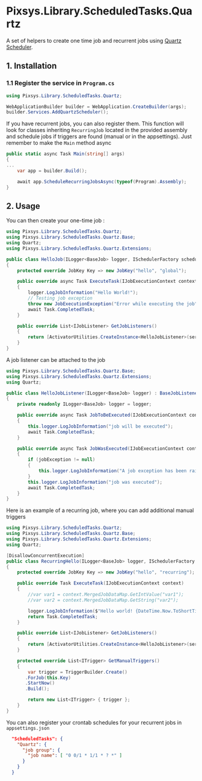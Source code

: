 # Pixsys.Library.ScheduledTasks.Quartz

A set of helpers to create one time job and recurrent jobs using [Quartz Scheduler](https://www.quartz-scheduler.net).

## 1. Installation

### 1.1 Register the service in `Program.cs`

```csharp
using Pixsys.Library.ScheduledTasks.Quartz;

WebApplicationBuilder builder = WebApplication.CreateBuilder(args);
builder.Services.AddQuartzScheduler();
```

If you have recurrent jobs, you can also register them. This function will look for classes inheriting `RecurringJob` located in the provided assembly and schedule jobs if triggers are found (manual or in the appsettings). Just remember to make the `Main` method async

```csharp
public static async Task Main(string[] args)
{
...
    var app = builder.Build();

    await app.ScheduleRecurringJobsAsync(typeof(Program).Assembly);
}
```

## 2. Usage

You can then create your one-time job :

```csharp
using Pixsys.Library.ScheduledTasks.Quartz;
using Pixsys.Library.ScheduledTasks.Quartz.Base;
using Quartz;
using Pixsys.Library.ScheduledTasks.Quartz.Extensions;

public class HelloJob(ILogger<BaseJob> logger, ISchedulerFactory schedulerFactory, IServiceProvider serviceProvider) : OneTimeJob(logger, schedulerFactory)
{
    protected override JobKey Key => new JobKey("hello", "global");

    public override async Task ExecuteTask(IJobExecutionContext context)
    {
        logger.LogJobInformation("Hello World!");
        // Testing job exception
        throw new JobExecutionException("Error while executing the job");
        await Task.CompletedTask;
    }

    public override List<IJobListener> GetJobListeners()
    {
        return [ActivatorUtilities.CreateInstance<HelloJobListener>(serviceProvider)];
    }
}

```

A job listener can be attached to the job
```csharp
using Pixsys.Library.ScheduledTasks.Quartz.Base;
using Pixsys.Library.ScheduledTasks.Quartz.Extensions;
using Quartz;

public class HelloJobListener(ILogger<BaseJob> logger) : BaseJobListener(logger)
{
    private readonly ILogger<BaseJob> logger = logger;

    public override async Task JobToBeExecuted(IJobExecutionContext context, CancellationToken cancellationToken = default)
    {
        this.logger.LogJobInformation("job will be executed");
        await Task.CompletedTask;
    }

    public override async Task JobWasExecuted(IJobExecutionContext context, JobExecutionException? jobException, CancellationToken cancellationToken = default)
    {
        if (jobException != null)
        {
            this.logger.LogJobInformation("A job exception has been raised");
        }
        this.logger.LogJobInformation("job was executed");
        await Task.CompletedTask;
    }
}
```

Here is an example of a recurring job, where you can add additional manual triggers

```csharp
using Pixsys.Library.ScheduledTasks.Quartz;
using Pixsys.Library.ScheduledTasks.Quartz.Base;
using Pixsys.Library.ScheduledTasks.Quartz.Extensions;
using Quartz;

[DisallowConcurrentExecution]
public class RecurringHello(ILogger<BaseJob> logger, ISchedulerFactory schedulerFactory, IConfiguration config, IServiceProvider serviceProvider) : RecurringJob(logger, schedulerFactory, config)
{
    protected override JobKey Key => new JobKey("hello", "recurring");

    public override Task ExecuteTask(IJobExecutionContext context)
    {
        //var var1 = context.MergedJobDataMap.GetIntValue("var1");
        //var var2 = context.MergedJobDataMap.GetString("var2");

        logger.LogJobInformation($"Hello world! {DateTime.Now.ToShortTimeString()}");
        return Task.CompletedTask;
    }

    public override List<IJobListener> GetJobListeners()
    {
        return [ActivatorUtilities.CreateInstance<HelloJobListener>(serviceProvider)];
    }

    protected override List<ITrigger> GetManualTriggers()
    {
        var trigger = TriggerBuilder.Create()
       .ForJob(this.Key)
       .StartNow()
       .Build();

        return new List<ITrigger> { trigger };
    }
}
```

You can also register your crontab schedules for your recurrent jobs in `appsettings.json`

```json
  "ScheduledTasks": {
    "Quartz": {
      "job group": {
        "job name": [ "0 0/1 * 1/1 * ? *" ]
      }
    }
  }     
```